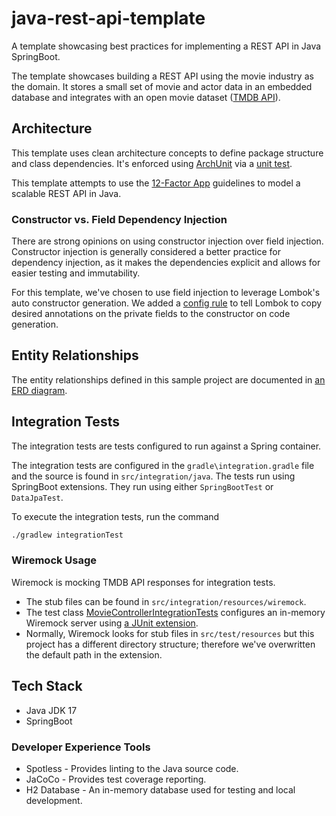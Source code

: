 # java-rest-api-template

A template showcasing best practices for implementing a REST API in Java SpringBoot.

The template showcases building a REST API using the movie industry as the domain.
It stores a small set of movie and actor data in an embedded database and integrates with 
an open movie dataset ([TMDB API](https://developer.themoviedb.org/docs)).

## Architecture

This template uses clean architecture concepts to define package structure and class dependencies. It's enforced 
using [ArchUnit](https://github.com/TNG/ArchUnit-Examples/blob/main/example-junit5/src/test/java/com/tngtech/archunit/exampletest/junit5/OnionArchitectureTest.java) 
via a [unit test](./src/test/java/com/slalombuild/movieman/CleanArchitectureTests.java).

This template attempts to use the [12-Factor App](https://www.redhat.com/architect/12-factor-app) guidelines to model 
a scalable REST API in Java.

### Constructor vs. Field Dependency Injection

There are strong opinions on using constructor injection over field injection. Constructor injection is generally 
considered a better practice for dependency injection, as it makes the dependencies explicit and allows for 
easier testing and immutability.

For this template, we've chosen to use field injection to leverage Lombok's auto constructor generation. We added a 
[config rule](./lombok.config) to tell Lombok to copy desired annotations on the private fields to the constructor 
on code generation.

## Entity Relationships

The entity relationships defined in this sample project are documented in [an ERD diagram](./documentation/DatabaseEntityRelationships.md). 

## Integration Tests

The integration tests are tests configured to run against a Spring container.

The integration tests are configured in the `gradle\integration.gradle` file 
and the source is found in `src/integration/java`.
The tests run using SpringBoot extensions. They run using either `SpringBootTest` or `DataJpaTest`.

To execute the integration tests, run the command
```bash
./gradlew integrationTest
```

### Wiremock Usage

Wiremock is mocking TMDB API responses for integration tests. 
- The stub files can be found in `src/integration/resources/wiremock`.
- The test class [MovieControllerIntegrationTests](./src/integration/java/com/slalombuild/movieman/web/MovieControllerIntegrationTests.java)
configures an in-memory Wiremock server using [a JUnit extension](https://wiremock.org/docs/junit-jupiter/#advanced-usage---programmatic).
- Normally, Wiremock looks for stub files in `src/test/resources` but this project has a different directory structure; therefore 
we've overwritten the default path in the extension.

## Tech Stack
* Java JDK 17
* SpringBoot

### Developer Experience Tools
* Spotless - Provides linting to the Java source code.
* JaCoCo - Provides test coverage reporting.
* H2 Database - An in-memory database used for testing and local development.
